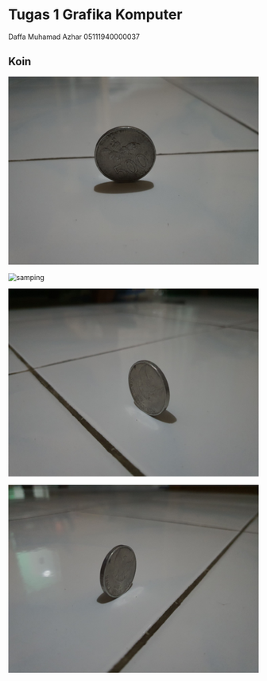 # Tugas 1 Grafika Komputer

Daffa Muhamad Azhar
05111940000037

## Koin

![depan](./foto/depan.jpg)

![samping](./foto/samping/jpg)

![belakang-kanan](./foto/belakang-kanan.jpg)

![belakang-kiri](./foto/belakang-kiri.jpg)